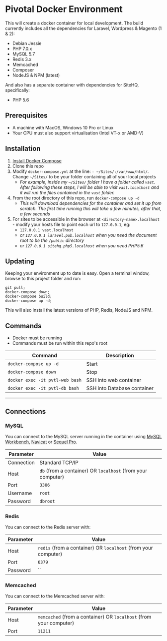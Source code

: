 # Pivotal Docker Environment

This will create a docker container for local development. The build currently includes all the dependencies for Laravel, Wordpress & Magento (1 & 2):

* Debian Jessie
* PHP 7.0.x
* MySQL 5.7
* Redis 3.x
* Memcached
* Composer
* NodeJS & NPM (latest)

And also has a separate container with dependencies for SiteHQ, specifically:

* PHP 5.6

## Prerequisites

* A machine with MacOS, Windows 10 Pro or Linux
* Your CPU must also support virtualisation (Intel VT-x or AMD-V)

## Installation

1. [Install Docker Compose](https://docs.docker.com/compose/install/)
1. Clone this repo
1. Modify `docker-compose.yml` at the line: `- ~/Sites/:/var/www/html/`. Change `~/Sites/` to be your folder containing all of your local projects
    - _For example, inside my `~/Sites/` folder I have a folder called `vast`. After following these steps, I will be able to visit `vast.localhost` and it will run the files contained in the `vast` folder._
1. From the root directory of this repo, run `docker-compose up -d`
    - _This will download dependencies for the container and set it up from scratch. The first time running this will take a few minutes, after that, a few seconds_
1. For sites to be accessible in the browser at `<directory-name>.localhost` - modify your hosts file to point each url to `127.0.0.1`, eg:
    - `127.0.0.1 vast.localhost`
    - _or `127.0.0.1 laravel.pub.localhost` when you need the document root to be the `/public` directory_
    - _or `127.0.0.1 sitehq.php5.localhost` when you need PHP5.6_

## Updating

Keeping your environment up to date is easy. Open a terminal window, browse to this project folder and run:

```
git pull;
docker-compose down;
docker-compose build;
docker-compose up -d;
```

This will also install the latest versions of PHP, Redis, NodeJS and NPM.

## Commands

* Docker must be running
* Commands must be run within this repo's root

| Command | Description |
|---|---|
| `docker-compose up -d` | Start |
| `docker-compose down`  | Stop |
| `docker exec -it pvtl-web bash`  | SSH into web container |
| `docker exec -it pvtl-db bash`  | SSH into Database container |

---

## Connections

### MySQL
You can connect to the MySQL server running in the container using [MySQL Workbench](https://www.mysql.com/products/workbench/), [Navicat](https://www.navicat.com/) or [Sequel Pro](https://www.sequelpro.com/).

| Parameter | Value |
|-------------|---|
| Connection | Standard TCP/IP |
| Host | `db` (from a container) OR `localhost` (from your computer) |
| Port | `3306` |
| Username | `root` |
| Password | `dbroot` |

### Redis
You can connect to the Redis server with:

| Parameter | Value |
|-------------|---|
| Host | `redis` (from a container) OR `localhost` (from your computer) |
| Port | `6379` |
| Password | `` |

### Memcached
You can connect to the Memcached server with:

| Parameter | Value |
|-------------|---|
| Host | `memcached` (from a container) OR `localhost` (from your computer) |
| Port | `11211` |
